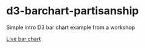 # d3-barchart-partisanship
Simple intro D3 bar chart example from a workshop

[Live bar chart](https://ianwessen.github.io/d3-barchart-partisanship/)